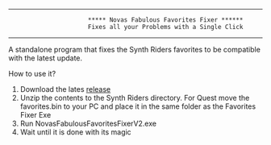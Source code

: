 ---------------------------------------------------------------------------------------------------
                          ***** Novas Fabulous Favorites Fixer ******
                          Fixes all your Problems with a Single Click
---------------------------------------------------------------------------------------------------

A standalone program that fixes the Synth Riders favorites to be compatible with the latest update.

How to use it? 
1. Download the lates [release](https://github.com/tommaier123/NovasFabulousFavoritesFixerV2/releases)
2. Unzip the contents to the Synth Riders directory.
For Quest move the favorites.bin to your PC and place it in the same folder as the Favorites Fixer Exe
3. Run NovasFabulousFavoritesFixerV2.exe
4. Wait until it is done with its magic

